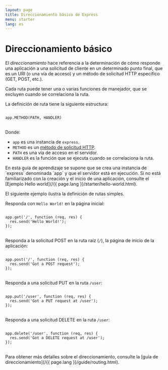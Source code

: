 ```yaml
---
layout: page
title: Direccionamiento básico de Express
menu: starter
lang: es
---
```


# Direccionamiento básico

El *direccionamiento* hace referencia a la determinación de cómo responde una aplicación a una solicitud de cliente en un determinado punto final, que es un URI (o una vía de acceso) y un método de solicitud HTTP específico (GET, POST, etc.).

Cada ruta puede tener una o varias funciones de manejador, que se excluyen cuando se correlaciona la ruta.

La definición de ruta tiene la siguiente estructura:
<pre>
<code class="language-javascript" translate="no">
app.METHOD(PATH, HANDLER)
</code>
</pre>

Donde:

- `app` es una instancia de `express`.
- `METHOD` es un [método de solicitud HTTP](http://en.wikipedia.org/wiki/Hypertext_Transfer_Protocol).
- `PATH` es una vía de acceso en el servidor.
- `HANDLER` es la función que se ejecuta cuando se correlaciona la ruta.

<div class="doc-box doc-notice" markdown="1">
En esta guía de aprendizaje se supone que se crea una instancia de `express` denominada `app` y que el servidor está en ejecución. Si no está familiarizado con la creación y el inicio de una aplicación, consulte el [Ejemplo Hello world](/{{ page.lang }}/starter/hello-world.html).
</div>

El siguiente ejemplo ilustra la definición de rutas simples.

Responda con `Hello World!` en la página inicial:

<pre>
<code class="language-javascript" translate="no">
app.get('/', function (req, res) {
  res.send('Hello World!');
});
</code>
</pre>

Responda a la solicitud POST en la ruta raíz (`/`), la página de inicio de la aplicación:

<pre>
<code class="language-javascript" translate="no">
app.post('/', function (req, res) {
  res.send('Got a POST request');
});
</code>
</pre>

Responda a una solicitud PUT en la ruta `/user`:

<pre>
<code class="language-javascript" translate="no">
app.put('/user', function (req, res) {
  res.send('Got a PUT request at /user');
});
</code>
</pre>

Responda a una solicitud DELETE en la ruta `/user`:

<pre>
<code class="language-javascript" translate="no">
app.delete('/user', function (req, res) {
  res.send('Got a DELETE request at /user');
});
</code>
</pre>

Para obtener más detalles sobre el direccionamiento, consulte la [guía de direccionamiento](/{{ page.lang }}/guide/routing.html).
